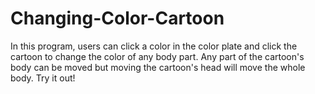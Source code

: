# Changing-Color-Cartoon
In this program, users can click a color in the color plate and click the cartoon to change the color of any body part. Any part of the cartoon's body can be moved but moving the cartoon's head will move the whole body. Try it out! 
